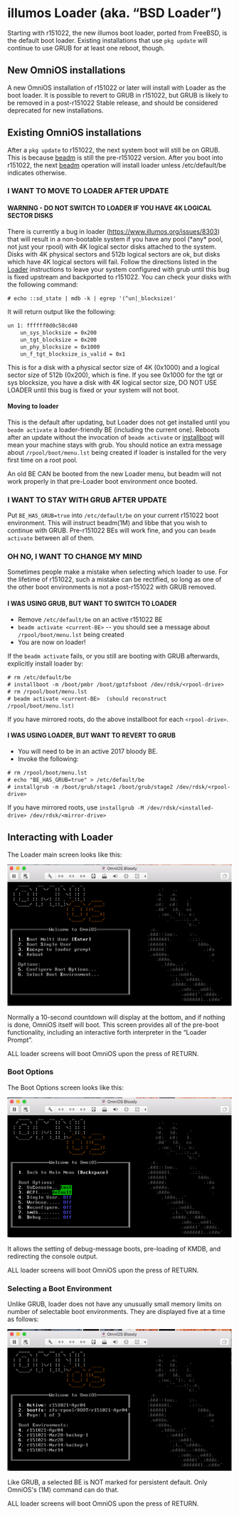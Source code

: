 illumos Loader (aka. “BSD Loader”)
==================================

Starting with r151022, the new illumos boot loader, ported from FreeBSD,
is the default boot loader. Existing installations that use `pkg update` will
continue to use GRUB for at least one reboot, though.

New OmniOS installations
------------------------

A new OmniOS installation of r151022 or later will install with Loader
as the boot loader. It is possible to revert to GRUB in r151022, but
GRUB is likely to be removed in a post-r151022 Stable release, and
should be considered deprecated for new installations.

Existing OmniOS installations
-----------------------------

After a `pkg update` to r151022, the next system boot will still be on
GRUB. This is because [beadm](http://illumos.org/man/1m/beadm) is still
the pre-r151022 version. After you boot into r151022, the next
[beadm](http://illumos.org/man/1m/beadm) operation will install loader
unless /etc/default/be indicates otherwise.

### I WANT TO MOVE TO LOADER AFTER UPDATE

#### WARNING - DO NOT SWITCH TO LOADER IF YOU HAVE 4K LOGICAL SECTOR DISKS

There is currently a bug in loader (https://www.illumos.org/issues/8303)
that will result in a non-bootable system if you have any pool (\*any\*
pool, not just your rpool) with 4K logical sector disks attached to the
system. Disks with 4K physical sectors and 512b logical sectors are ok,
but disks which have 4K logical sectors will fail. Follow the directions
listed in the [Loader](BSDLoader.md) instructions to leave your
system configured with grub until this bug is fixed upstream and
backported to r151022. You can check your disks with the following
command:

```
# echo ::sd_state | mdb -k | egrep '(^un|_blocksize)'
```

It will return output like the following:

```
un 1: ffffff0d0c58cd40                                                          
    un_sys_blocksize = 0x200                                                    
    un_tgt_blocksize = 0x200                                                    
    un_phy_blocksize = 0x1000                                                   
    un_f_tgt_blocksize_is_valid = 0x1
```

This is for a disk with a physical sector size of 4K (0x1000) and a
logical sector size of 512b (0x200), which is fine. If you see 0x1000
for the tgt or sys blocksize, you have a disk with 4K logical sector
size, DO NOT USE LOADER until this bug is fixed or your system will not
boot.

#### Moving to loader

This is the default after updating, but Loader does not get installed
until you `beadm activate` a loader-friendly BE (including the current one). Reboots
after an update without the invocation of `beadm activate` or
[installboot](http://illumos.org/man/1m/installboot) will mean your
machine stays with grub. You should notice an extra message about `/rpool/boot/menu.lst` being
created if loader is installed for the very first time on a root pool.

An old BE CAN be booted from the new Loader menu, but beadm will not
work properly in that pre-Loader boot environment once booted.

### I WANT TO STAY WITH GRUB AFTER UPDATE

Put `BE_HAS_GRUB=true` into `/etc/default/be` on your current r151022 boot environment. This will instruct
beadm(1M) and libbe that you wish to continue with GRUB. Pre-r151022 BEs
will work fine, and you can `beadm activate` between all of them.

### OH NO, I WANT TO CHANGE MY MIND

Sometimes people make a mistake when selecting which loader to use. For
the lifetime of r151022, such a mistake can be rectified, so long as one
of the other boot environments is not a post-r151022 with GRUB removed.

#### I WAS USING GRUB, BUT WANT TO SWITCH TO LOADER

* Remove `/etc/default/be` on an active r151022 BE
* `beadm activate <current-BE>` -- you should see a message about `/rpool/boot/menu.lst` being created
* You are now on loader!

If the `beadm activate` fails, or you still are booting with GRUB afterwards, explicitly install loader by:

```
# rm /etc/default/be
# installboot -m /boot/pmbr /boot/gptzfsboot /dev/rdsk/<rpool-drive>
# rm /rpool/boot/menu.lst
# beadm activate <current-BE>  (should reconstruct /rpool/boot/menu.lst)
```

If you have mirrored roots, do the above installboot for each `<rpool-drive>`.

#### I WAS USING LOADER, BUT WANT TO REVERT TO GRUB

* You will need to be in an active 2017 bloody BE.
* Invoke the following:

```
# rm /rpool/boot/menu.lst
# echo "BE_HAS_GRUB=true" > /etc/default/be
# installgrub -m /boot/grub/stage1 /boot/grub/stage2 /dev/rdsk/<rpool-drive>
```

If you have mirrored roots, use `installgrub -M /dev/rdsk/<installed-drive> /dev/rdsk/<mirror-drive>`

Interacting with Loader
-----------------------

The Loader main screen looks like this:

![Main loader screen)](Images/Main_loader_screen.png)

Normally a 10-second countdown will display at the bottom, and if
nothing is done, OmniOS itself will boot. This screen provides all of
the pre-boot functionality, including an interactive forth interpreter
in the “Loader Prompt”.

ALL loader screens will boot OmniOS upon the press of RETURN.

### Boot Options

The Boot Options screen looks like this:

![Boot Options](Images/Boot_options.png)

It allows the setting of debug-message boots, pre-loading of KMDB, and
redirecting the console output.

ALL loader screens will boot OmniOS upon the press of RETURN.

### Selecting a Boot Environment

Unlike GRUB, loader does not have any unusually small memory limits on
number of selectable boot environments. They are displayed five at a
time as follows:

![Selecting a Boot Environment](Images/Select_boot_env.png)

Like GRUB, a selected BE is NOT marked for persistent default. Only
OmniOS's (1M) command can do that.

ALL loader screens will boot OmniOS upon the press of RETURN.
